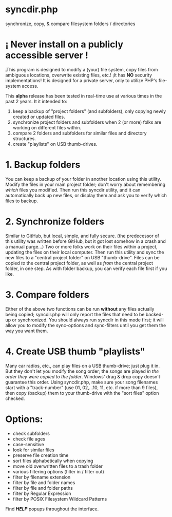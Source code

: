 # syncdir.php
synchronize, copy, &amp; compare filesystem folders / directories

# ¡ **Never** install on a publicly accessible server !
¡This program is designed to modify a (your) file system, copy files from ambiguous locations, overwrite existing files, etc.!
¡It has **NO** security implementations!
It is designed for a private server, only to utilize PHP's file-system access.

This **alpha** release has been tested in real-time use at various times in the past 2 years.
It it intended to:
1. keep a backup of "project folders" (and subfolders), only copying newly created or updated files.
2. synchronize project folders and subfolders when 2 (or more) folks are working on different files within.
3. compare 2 folders and subfolders for similar files and directory structures.
4. create "playlists" on USB thumb-drives.

# 1. Backup folders
You can keep a backup of your folder in another location using this utility.
Modify the files in your main project folder; don't worry about remembering *which* files you modified.
Then run this syncdir utility, and it can automatically back up new files, or display them and ask you to verify which files to backup.

# 2. Synchronize folders
Similar to GitHub, but local, simple, and fully secure.
(the predecessor of this utility was written before GitHub, but it got lost somehow in a crash and a manual purge…)
Two or more folks work on their files within a project, updating the files on their local computer.
Then run this utility and sync the new files to a "central project folder" on USB "thumb-drive".
Files can be copied *to* the central project folder, as well as *from* the central project folder, in one step.
As with folder backup, you can verify each file first if you like.

# 3. Compare folders
Either of the above two functions can be run **without** any files actually being copied;
syncdir.php will only report the files that need to be backed-up or synchronized.
You should always run syncdir in this mode first;
it will allow you to modify the sync-options and sync-filters until you get them the way you want them.

# 4. Create USB thumb "playlists"
Many car radios, etc., can play files on a USB thumb-drive; just plug it in.
But they don't let you modify the song order; the songs are played *in the order they were copied to the folder*.
Windows' drag & drop copy doesn't guarantee this order.
Using syncdir.php, make sure your song filenames start with a "track-number" (use 01, 02,...10, 11, etc. if more than 9 files),
then copy (backup) them to your thumb-drive with the "sort files" option checked.

# Options:
- check subfolders
- check file ages
- case-sensitive
- look for similar files
- preserve file creation time
- sort files alphabetically when copying
- move old overwritten files to a trash folder
- various filtering options (filter in / filter out)
- filter by filename extension
- filter by file and folder names
- filter by file and folder paths
- filter by Regular Expression
- filter by POSIX Filesystem Wildcard Patterns

Find ***HELP*** popups throughout the interface.
